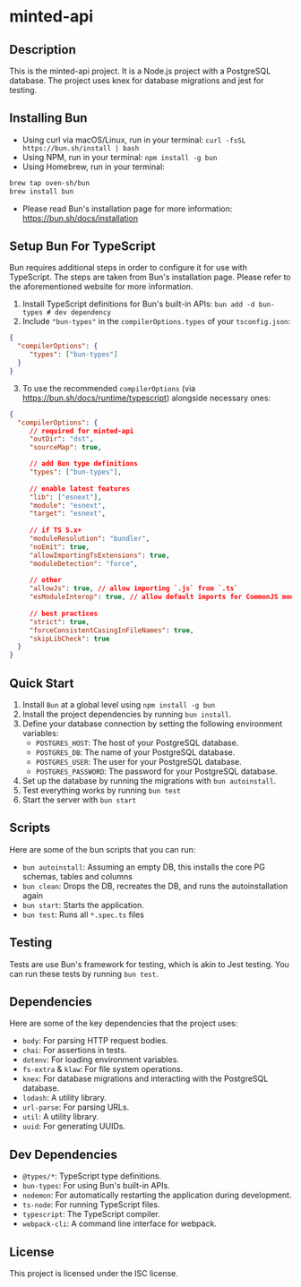 # minted-api

## Description

This is the minted-api project. It is a Node.js project with a PostgreSQL database. The project uses knex for database migrations and jest for testing.

## Installing Bun

- Using curl via macOS/Linux, run in your terminal: `curl -fsSL https://bun.sh/install | bash`
- Using NPM, run in your terminal: `npm install -g bun`
- Using Homebrew, run in your terminal: 
```sh
brew tap oven-sh/bun
brew install bun
```
- Please read Bun's installation page for more information: https://bun.sh/docs/installation

## Setup Bun For TypeScript

Bun requires additional steps in order to configure it for use with TypeScript. The steps are taken from Bun's installation page. Please refer to the aforementioned website for more information.

1. Install TypeScript definitions for Bun's built-in APIs: `bun add -d bun-types # dev dependency`
2. Include `"bun-types"` in the `compilerOptions.types` of your `tsconfig.json`:
```json
{
  "compilerOptions": {
     "types": ["bun-types"]
  }
}
```
3. To use the recommended `compilerOptions` (via https://bun.sh/docs/runtime/typescript) alongside necessary ones:
```json
{
  "compilerOptions": {
     // required for minted-api
     "outDir": "dst",
     "sourceMap": true,

     // add Bun type definitions
     "types": ["bun-types"],
 
     // enable latest features
     "lib": ["esnext"],
     "module": "esnext",
     "target": "esnext",
 
     // if TS 5.x+
     "moduleResolution": "bundler",
     "noEmit": true,
     "allowImportingTsExtensions": true,
     "moduleDetection": "force",
 
     // other 
     "allowJs": true, // allow importing `.js` from `.ts`
     "esModuleInterop": true, // allow default imports for CommonJS modules
 
     // best practices
     "strict": true,
     "forceConsistentCasingInFileNames": true,
     "skipLibCheck": true
  }
}
```

## Quick Start

1. Install `Bun` at a global level using `npm install -g bun`
1. Install the project dependencies by running `bun install`.
1. Define your database connection by setting the following environment variables:
   - `POSTGRES_HOST`: The host of your PostgreSQL database.
   - `POSTGRES_DB`: The name of your PostgreSQL database.
   - `POSTGRES_USER`: The user for your PostgreSQL database.
   - `POSTGRES_PASSWORD`: The password for your PostgreSQL database.
1. Set up the database by running the migrations with `bun autoinstall`.
1. Test everything works by running `bun test`
1. Start the server with `bun start`

## Scripts

Here are some of the bun scripts that you can run:

- `bun autoinstall`: Assuming an empty DB, this installs the core PG schemas, tables and columns
- `bun clean`: Drops the DB, recreates the DB, and runs the autoinstallation again
- `bun start`: Starts the application.
- `bun test`: Runs all `*.spec.ts` files

## Testing

Tests are use Bun's framework for testing, which is akin to Jest testing. You can run these tests by running `bun test`.

## Dependencies

Here are some of the key dependencies that the project uses:

- `body`: For parsing HTTP request bodies.
- `chai`: For assertions in tests.
- `dotenv`: For loading environment variables.
- `fs-extra` & `klaw`: For file system operations.
- `knex`: For database migrations and interacting with the PostgreSQL database.
- `lodash`: A utility library.
- `url-parse`: For parsing URLs.
- `util`: A utility library.
- `uuid`: For generating UUIDs.

## Dev Dependencies

- `@types/*`: TypeScript type definitions.
- `bun-types`: For using Bun's built-in APIs.
- `nodemon`: For automatically restarting the application during development.
- `ts-node`: For running TypeScript files.
- `typescript`: The TypeScript compiler.
- `webpack-cli`: A command line interface for webpack.

## License

This project is licensed under the ISC license.
